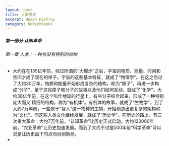 ```yaml
---
layout: post
title: 人类简史
excerpt: Human Histroy
category: NoTechBooks
---
```


##### 第一部分 认知革命

###### 第一章 人类：一种也没有特别的动物

- 大约在在135亿年前，经过所谓的“大爆炸”之后，宇宙的物质、能量、时间和空间才成了现在的样子。宇宙的这些基本特征，就成了“物理学”。在这之后过了大约30万年，物质和能量开始形成复杂的结构，称为“原子”，再进一步构成“分子”，至于这些原子和分子的故事以及他们如何互动，就成了“化学”。大约38亿年前，在这个叫作地球的行星上，有些分子结合起来，形成了一种特别庞大而又 精细的结构，称为“有机体”。有机体的故事，就成了“生物学”。到了大约7万年前，一些属于“智人”这一物种的生物，开始创造出更复杂的架构称为“文化”。而这些人类文化继续发展，就成了“历史学”。在历史的路上，有三次重大革命：大约7万年前，“认知革命”让历史正式启动。大约120000年前，“农业革命”让历史加速发展。而到了大约不过是500年前“科学革命”可以说是让历史画下句点而另创新局。
- 
